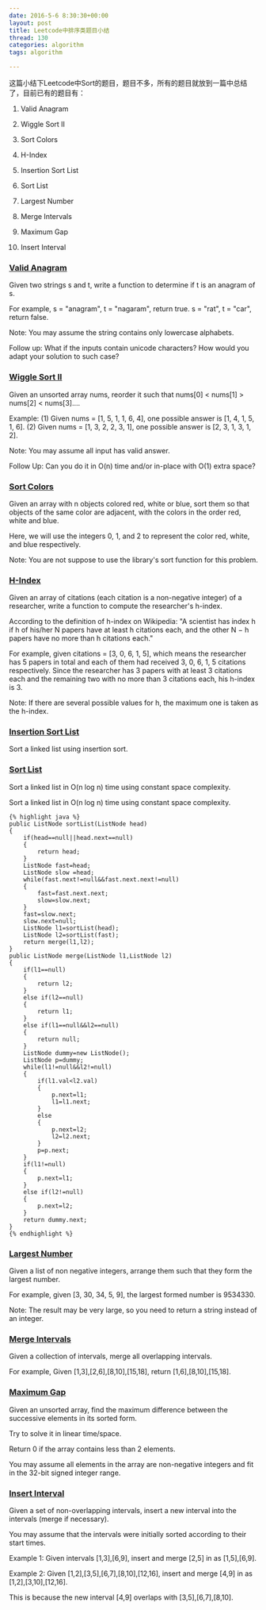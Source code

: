 ```yaml
---
date: 2016-5-6 8:30:30+00:00
layout: post
title: Leetcode中排序类题目小结
thread: 130
categories: algorithm
tags: algorithm

---
```


这篇小结下Leetcode中Sort的题目，题目不多，所有的题目就放到一篇中总结了，目前已有的题目有：

1. Valid Anagram

2. Wiggle Sort II

3. Sort Colors

4. H-Index

5. Insertion Sort List

6. Sort List

7. Largest Number

8. Merge Intervals

9. Maximum Gap

10. Insert Interval


### [Valid Anagram](https://leetcode.com/problems/valid-anagram/) ###

Given two strings s and t, write a function to determine if t is an anagram of s.

For example,
s = "anagram", t = "nagaram", return true.
s = "rat", t = "car", return false.

Note:
You may assume the string contains only lowercase alphabets.

Follow up:
What if the inputs contain unicode characters? How would you adapt your solution to such case?


### [Wiggle Sort II](https://leetcode.com/problems/wiggle-sort-ii/) ###

Given an unsorted array nums, reorder it such that nums[0] < nums[1] > nums[2] < nums[3]....

Example:
(1) Given nums = [1, 5, 1, 1, 6, 4], one possible answer is [1, 4, 1, 5, 1, 6]. 
(2) Given nums = [1, 3, 2, 2, 3, 1], one possible answer is [2, 3, 1, 3, 1, 2].

Note:
You may assume all input has valid answer.

Follow Up:
Can you do it in O(n) time and/or in-place with O(1) extra space?


### [Sort Colors](https://leetcode.com/problems/sort-colors/) ###

Given an array with n objects colored red, white or blue, sort them so that objects of the same color are adjacent, with the colors in the order red, white and blue.

Here, we will use the integers 0, 1, and 2 to represent the color red, white, and blue respectively.

Note:
You are not suppose to use the library's sort function for this problem.


### [H-Index](https://leetcode.com/problems/h-index/) ###

Given an array of citations (each citation is a non-negative integer) of a researcher, write a function to compute the researcher's h-index.

According to the definition of h-index on Wikipedia: "A scientist has index h if h of his/her N papers have at least h citations each, and the other N − h papers have no more than h citations each."

For example, given citations = [3, 0, 6, 1, 5], which means the researcher has 5 papers in total and each of them had received 3, 0, 6, 1, 5 citations respectively. Since the researcher has 3 papers with at least 3 citations each and the remaining two with no more than 3 citations each, his h-index is 3.

Note: If there are several possible values for h, the maximum one is taken as the h-index.


### [Insertion Sort List](https://leetcode.com/problems/insertion-sort-list/) ###

Sort a linked list using insertion sort.


### [Sort List](https://leetcode.com/problems/sort-list/) ###

Sort a linked list in O(n log n) time using constant space complexity.


Sort a linked list in O(n log n) time using constant space complexity.

	{% highlight java %}
	public ListNode sortList(ListNode head)
	{
		if(head==null||head.next==null)
		{
			return head;
		}
		ListNode fast=head;
		ListNode slow =head;
		while(fast.next!=null&&fast.next.next!=null)
		{
			fast=fast.next.next;
			slow=slow.next;
		}
		fast=slow.next;
		slow.next=null;
		ListNode l1=sortList(head);
		ListNode l2=sortList(fast);
		return merge(l1,l2);
	}
	public ListNode merge(ListNode l1,ListNode l2)
	{
		if(l1==null)
		{
			return l2;
		}
		else if(l2==null)
		{
			return l1;
		}
		else if(l1==null&&l2==null)
		{
			return null;
		}
		ListNode dummy=new ListNode();
		ListNode p=dummy;
		while(l1!=null&&l2!=null)
		{
			if(l1.val<l2.val)
			{
				p.next=l1;
				l1=l1.next;
			}
			else
			{
				p.next=l2;
				l2=l2.next;
			}
			p=p.next;
		}
		if(l1!=null)
		{
			p.next=l1;
		}
		else if(l2!=null)
		{
			p.next=l2;
		}
		return dummy.next;
	}
	{% endhighlight %}

### [Largest Number](https://leetcode.com/problems/largest-number/) ###

Given a list of non negative integers, arrange them such that they form the largest number.

For example, given [3, 30, 34, 5, 9], the largest formed number is 9534330.

Note: The result may be very large, so you need to return a string instead of an integer.


### [Merge Intervals](https://leetcode.com/problems/merge-intervals/) ###

Given a collection of intervals, merge all overlapping intervals.

For example,
Given [1,3],[2,6],[8,10],[15,18],
return [1,6],[8,10],[15,18].


### [Maximum Gap](https://leetcode.com/problems/maximum-gap/) ###

Given an unsorted array, find the maximum difference between the successive elements in its sorted form.

Try to solve it in linear time/space.

Return 0 if the array contains less than 2 elements.

You may assume all elements in the array are non-negative integers and fit in the 32-bit signed integer range.


### [Insert Interval](https://leetcode.com/problems/insert-interval/) ###

Given a set of non-overlapping intervals, insert a new interval into the intervals (merge if necessary).

You may assume that the intervals were initially sorted according to their start times.

Example 1:
Given intervals [1,3],[6,9], insert and merge [2,5] in as [1,5],[6,9].

Example 2:
Given [1,2],[3,5],[6,7],[8,10],[12,16], insert and merge [4,9] in as [1,2],[3,10],[12,16].

This is because the new interval [4,9] overlaps with [3,5],[6,7],[8,10].